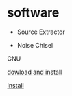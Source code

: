 # software

* Source Extractor

* Noise Chisel

GNU

[dowload and install](https://www.gnu.org/software/gnuastro/)

[Install](https://gitlab.com/makhlaghi/reproducible-paper/blob/master/README-hacking.md)
